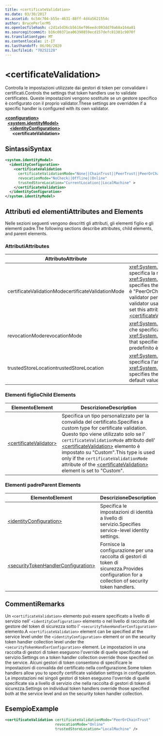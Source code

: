 ```yaml
---
title: <certificateValidation>
ms.date: 03/30/2017
ms.assetid: 6c54c704-b55e-4631-88ff-4d4a5621554c
author: BrucePerlerMS
ms.openlocfilehash: c2d1a5d36cb5616ef06eedc093dd70a68a164a81
ms.sourcegitcommit: b16c00371ea06398859ecd157defc81301c9070f
ms.translationtype: MT
ms.contentlocale: it-IT
ms.lasthandoff: 06/06/2020
ms.locfileid: "70252128"
---
```

# \<certificateValidation>
<span data-ttu-id="46ba0-101">Controlla le impostazioni utilizzate dai gestori di token per convalidare i certificati.</span><span class="sxs-lookup"><span data-stu-id="46ba0-101">Controls the settings that token handlers use to validate certificates.</span></span> <span data-ttu-id="46ba0-102">Queste impostazioni vengono sostituite se un gestore specifico è configurato con il proprio validator.</span><span class="sxs-lookup"><span data-stu-id="46ba0-102">These settings are overridden if a specific handler is configured with its own validator.</span></span>  
  
[**\<configuration>**](../configuration-element.md)\
&nbsp;&nbsp;[**\<system.identityModel>**](system-identitymodel.md)\
&nbsp;&nbsp;&nbsp;&nbsp;[**\<identityConfiguration>**](identityconfiguration.md)\
&nbsp;&nbsp;&nbsp;&nbsp;&nbsp;&nbsp;**\<certificateValidation>**  
  
## <a name="syntax"></a><span data-ttu-id="46ba0-103">Sintassi</span><span class="sxs-lookup"><span data-stu-id="46ba0-103">Syntax</span></span>  
  
```xml  
<system.identityModel>  
  <identityConfiguration>  
    <certificateValidation  
      certificateValidationMode="None||ChainTrust||PeerTrust||PeerOrChainTrust||Custom"  
      revocationMode="NoCheck||Offline||Online"  
      trustedStoreLocation="CurrentLocation||LocalMachine" >  
    </certificateValidation>  
  </identityConfiguration>  
</system.identityModel>  
```  
  
## <a name="attributes-and-elements"></a><span data-ttu-id="46ba0-104">Attributi ed elementi</span><span class="sxs-lookup"><span data-stu-id="46ba0-104">Attributes and Elements</span></span>  
 <span data-ttu-id="46ba0-105">Nelle sezioni seguenti vengono descritti gli attributi, gli elementi figlio e gli elementi padre.</span><span class="sxs-lookup"><span data-stu-id="46ba0-105">The following sections describe attributes, child elements, and parent elements.</span></span>  
  
### <a name="attributes"></a><span data-ttu-id="46ba0-106">Attributi</span><span class="sxs-lookup"><span data-stu-id="46ba0-106">Attributes</span></span>  
  
|<span data-ttu-id="46ba0-107">Attributo</span><span class="sxs-lookup"><span data-stu-id="46ba0-107">Attribute</span></span>|<span data-ttu-id="46ba0-108">Descrizione</span><span class="sxs-lookup"><span data-stu-id="46ba0-108">Description</span></span>|  
|---------------|-----------------|  
|<span data-ttu-id="46ba0-109">certificateValidationMode</span><span class="sxs-lookup"><span data-stu-id="46ba0-109">certificateValidationMode</span></span>|<span data-ttu-id="46ba0-110"><xref:System.ServiceModel.Security.X509CertificateValidationMode>Valore che specifica la modalità di convalida da utilizzare per il certificato X. 509.</span><span class="sxs-lookup"><span data-stu-id="46ba0-110">An <xref:System.ServiceModel.Security.X509CertificateValidationMode> value that specifies the validation mode to use for the X.509 certificate.</span></span> <span data-ttu-id="46ba0-111">Il valore predefinito è "PeerOrChainTrust".</span><span class="sxs-lookup"><span data-stu-id="46ba0-111">The default value is "PeerOrChainTrust".</span></span> <span data-ttu-id="46ba0-112">Per specificare un validator personalizzato, impostare questo attributo su "Custom" e specificare il validator usando l' [\<certificateValidator>](certificatevalidator.md) elemento.</span><span class="sxs-lookup"><span data-stu-id="46ba0-112">To specify a custom validator, set this attribute to "Custom" and specify the validator using the [\<certificateValidator>](certificatevalidator.md) element.</span></span> <span data-ttu-id="46ba0-113">Facoltativa.</span><span class="sxs-lookup"><span data-stu-id="46ba0-113">Optional.</span></span>|  
|<span data-ttu-id="46ba0-114">revocationMode</span><span class="sxs-lookup"><span data-stu-id="46ba0-114">revocationMode</span></span>|<span data-ttu-id="46ba0-115"><xref:System.Security.Cryptography.X509Certificates.X509RevocationMode>Valore che specifica la modalità di revoca da utilizzare per il certificato X. 509.</span><span class="sxs-lookup"><span data-stu-id="46ba0-115">An <xref:System.Security.Cryptography.X509Certificates.X509RevocationMode> value that specifies the revocation mode to use for the X.509 certificate.</span></span> <span data-ttu-id="46ba0-116">Il valore predefinito è "online".</span><span class="sxs-lookup"><span data-stu-id="46ba0-116">The default value is "Online".</span></span> <span data-ttu-id="46ba0-117">Facoltativa.</span><span class="sxs-lookup"><span data-stu-id="46ba0-117">Optional.</span></span>|  
|<span data-ttu-id="46ba0-118">trustedStoreLocation</span><span class="sxs-lookup"><span data-stu-id="46ba0-118">trustedStoreLocation</span></span>|<span data-ttu-id="46ba0-119"><xref:System.Security.Cryptography.X509Certificates.StoreLocation>Valore che specifica l'archivio certificati X. 509.</span><span class="sxs-lookup"><span data-stu-id="46ba0-119">A <xref:System.Security.Cryptography.X509Certificates.StoreLocation> value that specifies the X.509 certificate store.</span></span> <span data-ttu-id="46ba0-120">Il valore predefinito è "LocalMachine".</span><span class="sxs-lookup"><span data-stu-id="46ba0-120">The default value is "LocalMachine".</span></span> <span data-ttu-id="46ba0-121">Facoltativa.</span><span class="sxs-lookup"><span data-stu-id="46ba0-121">Optional.</span></span>|  
  
### <a name="child-elements"></a><span data-ttu-id="46ba0-122">Elementi figlio</span><span class="sxs-lookup"><span data-stu-id="46ba0-122">Child Elements</span></span>  
  
|<span data-ttu-id="46ba0-123">Elemento</span><span class="sxs-lookup"><span data-stu-id="46ba0-123">Element</span></span>|<span data-ttu-id="46ba0-124">Descrizione</span><span class="sxs-lookup"><span data-stu-id="46ba0-124">Description</span></span>|  
|-------------|-----------------|  
|[\<certificateValidator>](certificatevalidator.md)|<span data-ttu-id="46ba0-125">Specifica un tipo personalizzato per la convalida del certificato.</span><span class="sxs-lookup"><span data-stu-id="46ba0-125">Specifies a custom type for certificate validation.</span></span> <span data-ttu-id="46ba0-126">Questo tipo viene utilizzato solo se l' `certificateValidationMode` attributo dell' [\<certificateValidation>](certificatevalidation.md) elemento è impostato su "Custom".</span><span class="sxs-lookup"><span data-stu-id="46ba0-126">This type is used only if the `certificateValidationMode` attribute of the [\<certificateValidation>](certificatevalidation.md) element is set to "Custom".</span></span>|  
  
### <a name="parent-elements"></a><span data-ttu-id="46ba0-127">Elementi padre</span><span class="sxs-lookup"><span data-stu-id="46ba0-127">Parent Elements</span></span>  
  
|<span data-ttu-id="46ba0-128">Elemento</span><span class="sxs-lookup"><span data-stu-id="46ba0-128">Element</span></span>|<span data-ttu-id="46ba0-129">Descrizione</span><span class="sxs-lookup"><span data-stu-id="46ba0-129">Description</span></span>|  
|-------------|-----------------|  
|[\<identityConfiguration>](identityconfiguration.md)|<span data-ttu-id="46ba0-130">Specifica le impostazioni di identità a livello di servizio.</span><span class="sxs-lookup"><span data-stu-id="46ba0-130">Specifies service-level identity settings.</span></span>|  
|[\<securityTokenHandlerConfiguration>](securitytokenhandlerconfiguration.md)|<span data-ttu-id="46ba0-131">Fornisce la configurazione per una raccolta di gestori di token di sicurezza.</span><span class="sxs-lookup"><span data-stu-id="46ba0-131">Provides configuration for a collection of security token handlers.</span></span>|  
  
## <a name="remarks"></a><span data-ttu-id="46ba0-132">Commenti</span><span class="sxs-lookup"><span data-stu-id="46ba0-132">Remarks</span></span>  
 <span data-ttu-id="46ba0-133">Un `<certificateValidation>` elemento può essere specificato a livello di servizio nell' `<identityConfiguration>` elemento o nel livello di raccolta del gestore del token di sicurezza sotto l' `<securityTokenHandlerConfiguration>` elemento.</span><span class="sxs-lookup"><span data-stu-id="46ba0-133">A `<certificateValidation>` element can be specified at the service level under the `<identityConfiguration>` element or on the security token handler collection level under the `<securityTokenHandlerConfiguration>` element.</span></span> <span data-ttu-id="46ba0-134">Le impostazioni in una raccolta di gestori di token eseguono l'override di quelle specificate nel servizio.</span><span class="sxs-lookup"><span data-stu-id="46ba0-134">Settings on a token handler collection override those specified on the service.</span></span> <span data-ttu-id="46ba0-135">Alcuni gestori di token consentono di specificare le impostazioni di convalida del certificato nella configurazione.</span><span class="sxs-lookup"><span data-stu-id="46ba0-135">Some token handlers allow you to specify certificate validation settings in configuration.</span></span> <span data-ttu-id="46ba0-136">Le impostazioni nei singoli gestori di token eseguono l'override di quelle specificate sia a livello di servizio che nella raccolta di gestori di token di sicurezza.</span><span class="sxs-lookup"><span data-stu-id="46ba0-136">Settings on individual token handlers override those specified both at the service level and on the security token handler collection.</span></span>  
  
## <a name="example"></a><span data-ttu-id="46ba0-137">Esempio</span><span class="sxs-lookup"><span data-stu-id="46ba0-137">Example</span></span>  
  
```xml  
<certificateValidation certificateValidationMode="PeerOrChainTrust"  
                       revocationMode="Online"  
                       trustedStoreLocation="LocalMachine" />  
```
